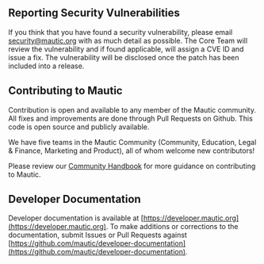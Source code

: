 ## Reporting Security Vulnerabilities

If you think that you have found a security vulnerability, please email security@mautic.org with as much detail as possible. The Core Team will review the vulnerability and if found applicable, will assign a CVE ID and issue a fix. The vulnerability will be disclosed once the patch has been included into a release. 

## Contributing to Mautic

Contribution is open and available to any member of the Mautic community. All fixes and improvements are done through Pull Requests on Github. This code is open source and publicly available. 

We have five teams in the Mautic Community (Community, Education, Legal & Finance, Marketing and Product), all of whom welcome new contributors!

Please review our [Community Handbook](https://contribute.mautic.org/contributing-to-mautic) for more guidance on contributing to Mautic.

## Developer Documentation

Developer documentation is available at [https://developer.mautic.org](https://developer.mautic.org).  To make additions or corrections to the documentation, submit Issues or Pull Requests against [https://github.com/mautic/developer-documentation](https://github.com/mautic/developer-documentation).

